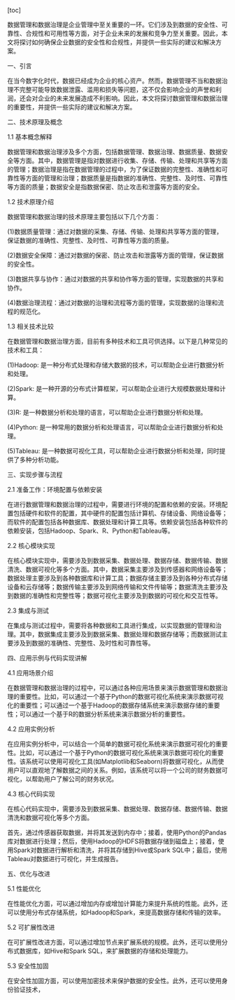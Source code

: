 
[toc]                    
                
                
数据管理和数据治理是企业管理中至关重要的一环。它们涉及到数据的安全性、可靠性、合规性和可用性等方面，对于企业未来的发展和竞争力至关重要。因此，本文将探讨如何确保企业数据的安全性和合规性，并提供一些实际的建议和解决方案。

一、引言

在当今数字化时代，数据已经成为企业的核心资产。然而，数据管理不当和数据治理不完整可能导致数据泄露、滥用和损失等问题，这不仅会影响企业的声誉和利润，还会对企业的未来发展造成不利影响。因此，本文将探讨数据管理和数据治理的重要性，并提供一些实际的建议和解决方案。

二、技术原理及概念

1.1 基本概念解释

数据管理和数据治理涉及多个方面，包括数据管理、数据治理、数据质量、数据安全等方面。其中，数据管理是指对数据进行收集、存储、传输、处理和共享等方面的管理；数据治理是指在数据管理的过程中，为了保证数据的完整性、准确性和可靠性等方面的管理和治理；数据质量是指数据的准确性、完整性、及时性、可靠性等方面的质量；数据安全是指数据保密、防止攻击和泄露等方面的安全。

1.2 技术原理介绍

数据管理和数据治理的技术原理主要包括以下几个方面：

(1)数据质量管理：通过对数据的采集、存储、传输、处理和共享等方面的管理，保证数据的准确性、完整性、及时性、可靠性等方面的质量。

(2)数据安全保障：通过对数据的保密、防止攻击和泄露等方面的管理，保证数据的安全性。

(3)数据共享与协作：通过对数据的共享和协作等方面的管理，实现数据的共享和协作。

(4)数据治理流程：通过对数据的治理和流程等方面的管理，实现数据的治理和流程的规范化。

1.3 相关技术比较

在数据管理和数据治理方面，目前有多种技术和工具可供选择。以下是几种常见的技术和工具：

(1)Hadoop: 是一种分布式处理和存储大数据的技术，可以帮助企业进行数据分析和处理。

(2)Spark: 是一种开源的分布式计算框架，可以帮助企业进行大规模数据处理和计算。

(3)R: 是一种数据分析和处理的语言，可以帮助企业进行数据分析和处理。

(4)Python: 是一种常用的数据分析和处理语言，可以帮助企业进行数据分析和处理。

(5)Tableau: 是一种数据可视化工具，可以帮助企业进行数据分析和处理，同时提供了多种分析功能。

三、实现步骤与流程

2.1 准备工作：环境配置与依赖安装

在进行数据管理和数据治理的过程中，需要进行环境的配置和依赖的安装。环境配置包括硬件和软件的配置，其中硬件的配置包括计算机、存储设备、网络设备等；而软件的配置包括各种数据库、数据处理和计算工具等。依赖安装包括各种软件的依赖安装，包括Hadoop、Spark、R、Python和Tableau等。

2.2 核心模块实现

在核心模块实现中，需要涉及到数据采集、数据处理、数据存储、数据传输、数据清洗、数据可视化等多个方面。其中，数据采集主要涉及到传感器和网络设备等；数据处理主要涉及到各种数据库和计算工具；数据存储主要涉及到各种分布式存储设备和云存储等；数据传输主要涉及到网络传输和文件传输等；数据清洗主要涉及到数据的准确性和完整性等；数据可视化主要涉及到数据的可视化和交互性等。

2.3 集成与测试

在集成与测试过程中，需要将各种数据和工具进行集成，以实现数据的管理和治理。其中，数据集成主要涉及到数据采集、数据处理和数据存储等；而数据测试主要涉及到数据的准确性、完整性、及时性和可靠性等。

四、应用示例与代码实现讲解

4.1 应用场景介绍

在数据管理和数据治理的过程中，可以通过各种应用场景来演示数据管理和数据治理的重要性。比如，可以通过一个基于Python的数据可视化系统来演示数据可视化的重要性；可以通过一个基于Hadoop的数据存储系统来演示数据存储的重要性；可以通过一个基于R的数据分析系统来演示数据分析的重要性。

4.2 应用实例分析

在应用实例分析中，可以结合一个简单的数据可视化系统来演示数据可视化的重要性。比如，可以通过一个基于Python的数据可视化系统来演示数据可视化的重要性。该系统可以使用可视化工具(如Matplotlib和Seaborn)将数据可视化，从而使用户可以直观地了解数据之间的关系。例如，该系统可以将一个公司的财务数据可视化，以帮助用户了解公司的财务状况。

4.3 核心代码实现

在核心代码实现中，需要涉及到数据采集、数据处理、数据存储、数据传输、数据清洗和数据可视化等多个方面。

首先，通过传感器获取数据，并将其发送到内存中；接着，使用Python的Pandas库对数据进行处理；然后，使用Hadoop的HDFS将数据存储到磁盘上；接着，使用Spark对数据进行解析和清洗，并将其存储到Hive或Spark SQL中；最后，使用Tableau对数据进行可视化，并生成报告。

五、优化与改进

5.1 性能优化

在性能优化方面，可以通过增加内存或增加计算能力来提升系统的性能。此外，还可以使用分布式存储系统，如Hadoop和Spark，来提高数据存储和传输的效率。

5.2 可扩展性改进

在可扩展性改进方面，可以通过增加节点来扩展系统的规模。此外，还可以使用分布式数据库，如Hive和Spark SQL，来扩展数据的存储和处理能力。

5.3 安全性加固

在安全性加固方面，可以使用加密技术来保护数据的安全性。此外，还可以使用身份验证技术，

